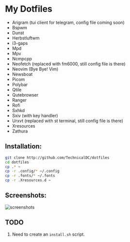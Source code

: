 # My Dotfiles

- Arigram (tui client for telegram, config file coming soon)
- Bspwm
- Dunst
- Herbstluftwm        
- i3-gaps
- Mpd
- Mpv
- Ncmpcpp
- Neofetch (replaced with fm6000, still config file is there)
- Neovim (Bye Bye! Vim)
- Newsboat
- Picom
- Polybar
- Qtile
- Qutebrowser
- Ranger
- Rofi
- Sxhkd
- Sxiv (with key handler)
- Urxvt (replaced with st terminal, still config file is there)
- Xresources
- Zathura

## Installation:

```bash
git clone http://github.com/TechnicalDC/dotfiles
cd dotfiles
cp .* ~
cp -r .config/* ~/.config
cp -r .fonts/* ~/.fonts
cp -r .Xresources.d ~
```

## Screenshots:

![screenshots](https://github.com/TechnicalDC/dotfiles/blob/main/res/desktop.gif)

## TODO

1. Need to create an `install.sh` script.
